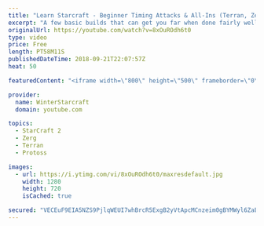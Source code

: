 ```yaml
---
title: "Learn Starcraft - Beginner Timing Attacks & All-Ins (Terran, Zerg & Protoss)"
excerpt: "A few basic builds that can get you far when done fairly well. Also important is how not to overextend and lose everything."
originalUrl: https://youtube.com/watch?v=8xOuROdh6t0
type: video
price: Free
length: PT58M11S
publishedDateTime: 2018-09-21T22:07:57Z
heat: 50

featuredContent: "<iframe width=\"800\" height=\"500\" frameborder=\"0\" src=\"https://www.youtube.com/embed/8xOuROdh6t0\" allow=\"accelerometer; autoplay; encrypted-media; gyroscope; picture-in-picture\" allowfullscreen></iframe>"

provider:
  name: WinterStarcraft
  domain: youtube.com

topics:
  - StarCraft 2
  - Zerg
  - Terran
  - Protoss

images:
  - url: https://i.ytimg.com/vi/8xOuROdh6t0/maxresdefault.jpg
    width: 1280
    height: 720
    isCached: true

secured: "VECEuF9EIA5NZS9PjlqWEUI7whBrcR5ExgB2yVtApcMCnzeim0gBYMWyl6ZaEPxyHPahMjDD/Izz6w+cBKsf1lCuyjHgZsxnWnhXRa2RT/69/Td+6S3pBs+jnOC+hNxZRflf8bhsszBl/9EC5JZydpfiu06UTYmCed0a589fJHkAFlQTI/98BD8A25gyHgdDed/Y8cFtWurlS8dKQrrz/4jHv3nHHNUmyoG7R1D3MeqLPnyLBXTFw/bG/B6cFF2+g3jvKn1dDSeeNWMC5PA8UsDz8j+Xp2A/+r4T+SyFF0KeBMdwB71hOFHoomi+1Dlv/Vrgx8lS2kOxyKgBk/MXiDWXjMu943lM+d/AcCVDtPhehnVfOtWcDlupihyLQgmAgf+kL2lrzhr06bjNA9xxE3WJRlWh878rtFNf/Ggu1zg=;ZxYvsik0ZU1XlluQ34i0LQ=="
---
```


